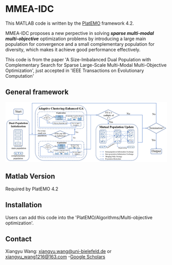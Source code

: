 # MMEA-IDC

This MATLAB code is written by the [PlatEMO](https://github.com/BIMK/PlatEMO) framework 4.2.

MMEA-IDC proposes a new perpective in solving ***sparse multi-modal multi-objective*** optimization problems by introducing a large main population for convergence and a small complementary population for diversity, which makes it achieve good performance effectively.

This code is from the paper 'A Size-Imbalanced Dual Population with Complementary Search for Sparse Large-Scale Multi-Modal Multi-Objective Optimization', just accepted in 'IEEE Transactions on Evolutionary Computation'

## General framework
<img src="fra_r1.png" alt="Project Framework" width="600" />

## Matlab Version

Required by PlatEMO 4.2

## Installation

Users can add this code into the 'PlatEMO/Algorithms/Multi-objective optimization'. 

## Contact

Xiangyu Wang: [xiangyu.wang@uni-bielefeld.de](xiangyu.wang@uni-bielefeld.de) or [xiangyu_wang1216@163.com](xiangyu_wang1216@163.com)
-[Google Scholars](https://scholar.google.com.hk/citations?user=bWW6MRsAAAAJ&hl=zh-CN)
